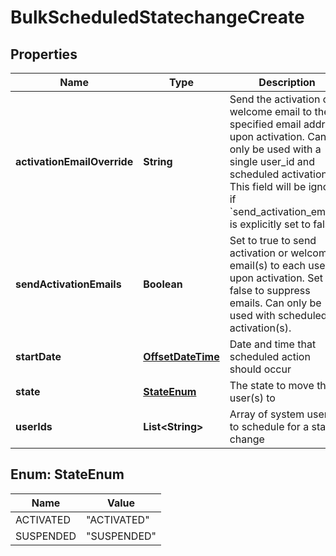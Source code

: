 # BulkScheduledStatechangeCreate

## Properties
Name | Type | Description | Notes
------------ | ------------- | ------------- | -------------
**activationEmailOverride** | **String** | Send the activation or welcome email to the specified email address upon activation. Can only be used with a single user_id and scheduled activation. This field will be ignored if &#x60;send_activation_emails&#x60; is explicitly set to false. |  [optional]
**sendActivationEmails** | **Boolean** | Set to true to send activation or welcome email(s) to each user_id upon activation. Set to false to suppress emails. Can only be used with scheduled activation(s). |  [optional]
**startDate** | [**OffsetDateTime**](OffsetDateTime.md) | Date and time that scheduled action should occur | 
**state** | [**StateEnum**](#StateEnum) | The state to move the user(s) to | 
**userIds** | **List&lt;String&gt;** | Array of system user ids to schedule for a state change | 

<a name="StateEnum"></a>
## Enum: StateEnum
Name | Value
---- | -----
ACTIVATED | &quot;ACTIVATED&quot;
SUSPENDED | &quot;SUSPENDED&quot;
